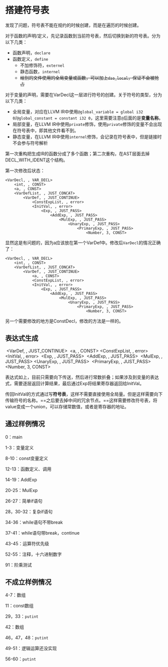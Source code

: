 # 搭建符号表

发现了问题，符号表不能在规约的时候创建，而是在遍历的时候创建。

对于函数的声明/定义，先记录函数到当前符号表，然后切换到新的符号表。分为以下几类：
- 函数声明，`declare`
- 函数定义，`define`
  - 不加修饰符，`externel`
  - 静态函数，`internel`
  - ~~给别的文件使用的全局变量或函数，可以加上`dso_local`，保证不会被抢占~~

对于变量的声明，需要在VarDecl这一层进行符号的创建。关于符号的类型，分为以下几类：
- 全局变量，对应在LLVM IR中使用`@global_variable = global i32 0`/`@global_constant = constant i32 0`，这里需要注意`@`后面的是**变量名称**。
- 局部变量，在LLVM IR中使用`private`修饰，使用`private`修饰的变量不会出现在符号表中，即其他文件看不到。
- 静态变量，在LLVM IR中使用`internel`修饰，会记录在符号表中，但是链接时不会参与符号解析

第一次重构把生成IR的函数分成了多个函数；第二次重构，在AST层面去掉DECL_WITH_IDENT这个结构。

第一次修改后状态：
```
<VarDecl, , VAR_DECL> 
    <int, , CONST> 
    <a, , CONST> 
    <VarDefList, , JUST_CONCAT> 
        <VarDef, , JUST_CONTINUE> 
            <ConstExpList, , error> 
            <InitVal, , error> 
                <Exp, , JUST_PASS> 
                    <AddExp, , JUST_PASS> 
                        <MulExp, , JUST_PASS> 
                            <UnaryExp, , JUST_PASS> 
                                <PrimaryExp, , JUST_PASS> 
                                    <Number, 3, CONST> 
```

显然这是有问题的，因为a应该放在第一个VarDef中。修改后`VarDecl`的情况正确了：
```
<VarDecl, , VAR_DECL> 
    <int, , CONST> 
    <VarDefList, , JUST_CONCAT> 
        <VarDef, , JUST_CONTINUE> 
            <a, , CONST> 
            <ConstExpList, , error> 
            <InitVal, , error> 
                <Exp, , JUST_PASS> 
                    <AddExp, , JUST_PASS> 
                        <MulExp, , JUST_PASS> 
                            <UnaryExp, , JUST_PASS> 
                                <PrimaryExp, , JUST_PASS> 
                                    <Number, 3, CONST> 
```

另一个需要修改的地方是ConstDecl，修改的方法是一样的。

## 表达式生成

​                    <VarDef, , JUST_CONTINUE> 
​                        <a, , CONST> 
​                        <ConstExpList, , error> 
​                        <InitVal, , error> 
​                            <Exp, , JUST_PASS> 
​                                <AddExp, , JUST_PASS> 
​                                    <MulExp, , JUST_PASS> 
​                                        <UnaryExp, , JUST_PASS> 
​                                            <PrimaryExp, , JUST_PASS> 
​                                                <Number, 3, CONST> 

表达式如上，目前只需要向下传送，然后进行常数折叠；如果涉及到变量的表达式，需要逐层返回计算结果，最后通过Exp将结果寄存器返回给InitVal。

传回InitVal的方式通过写**符号表**，这样不需要直接使用全局量。但是这样需要向下传输符号的名称。==之后要去掉中间的冗余节点。==这样需要修改符号表，将value变成一个union，可以存储常数值，或者是寄存器的地址。

## 通过样例情况

0：main

1-3：变量定义

8-10：const变量定义

12-13：函数定义、调用

14-19：AddExp

20-25：MulExp

26-27：简单if语句

28，30-32：复杂if语句

34-36：while语句不带break

37-41：while语句带break，continue

43-45：运算符优先级

52-55：注释，十六进制数字

91：阶乘测试

## 不成立样例情况

4-7：数组

11：const数组

29，33：`putint`

42：数组

46，47，48：`putint`

49-51：逻辑运算还没实现

56-60：`putint`


